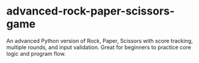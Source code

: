 # advanced-rock-paper-scissors-game
An advanced Python version of Rock, Paper, Scissors with score tracking, multiple rounds, and input validation.   Great for beginners to practice core logic and program flow.
